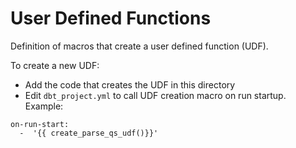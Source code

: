 # User Defined Functions

Definition of macros that create a user defined function (UDF).

To create a new UDF:
- Add the code that creates the UDF in this directory
- Edit `dbt_project.yml` to call UDF creation macro on run startup. Example:

```shell
on-run-start:
  -  '{{ create_parse_qs_udf()}}'
```